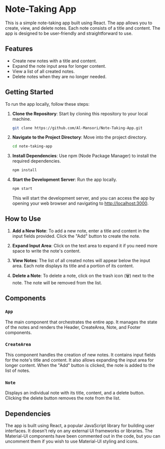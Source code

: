 # Note-Taking App

This is a simple note-taking app built using React. The app allows you to create, view, and delete notes. Each note consists of a title and content. The app is designed to be user-friendly and straightforward to use.

## Features

- Create new notes with a title and content.
- Expand the note input area for longer content.
- View a list of all created notes.
- Delete notes when they are no longer needed.

## Getting Started

To run the app locally, follow these steps:

1. **Clone the Repository**: Start by cloning this repository to your local machine.

   ```bash
   git clone https://github.com/Al-Mansori/Note-Taking-App.git
   ```

2. **Navigate to the Project Directory**: Move into the project directory.

   ```bash
   cd note-taking-app
   ```

3. **Install Dependencies**: Use npm (Node Package Manager) to install the required dependencies.

   ```bash
   npm install
   ```

4. **Start the Development Server**: Run the app locally.

   ```bash
   npm start
   ```

   This will start the development server, and you can access the app by opening your web browser and navigating to [http://localhost:3000](http://localhost:3000).

## How to Use

1. **Add a New Note**: To add a new note, enter a title and content in the input fields provided. Click the "Add" button to create the note.

2. **Expand Input Area**: Click on the text area to expand it if you need more space to write the note's content.

3. **View Notes**: The list of all created notes will appear below the input area. Each note displays its title and a portion of its content.

4. **Delete a Note**: To delete a note, click on the trash icon (🗑️) next to the note. The note will be removed from the list.

## Components

### `App`

The main component that orchestrates the entire app. It manages the state of the notes and renders the Header, CreateArea, Note, and Footer components.

### `CreateArea`

This component handles the creation of new notes. It contains input fields for the note's title and content. It also allows expanding the input area for longer content. When the "Add" button is clicked, the note is added to the list of notes.

### `Note`

Displays an individual note with its title, content, and a delete button. Clicking the delete button removes the note from the list.

## Dependencies

The app is built using React, a popular JavaScript library for building user interfaces. It doesn't rely on any external UI frameworks or libraries. The Material-UI components have been commented out in the code, but you can uncomment them if you wish to use Material-UI styling and icons.

